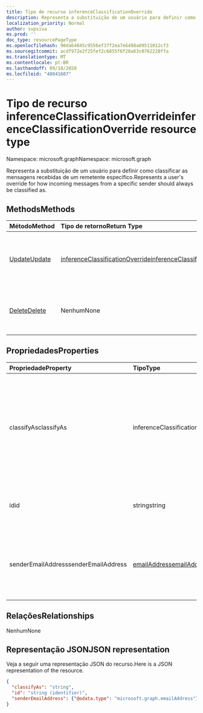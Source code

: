 ```yaml
---
title: Tipo de recurso inferenceClassificationOverride
description: Representa a substituição de um usuário para definir como classificar as mensagens recebidas de um remetente específico.
localization_priority: Normal
author: svpsiva
ms.prod: ''
doc_type: resourcePageType
ms.openlocfilehash: 90da64845c9556ef37f2ea7e6498a89511012cf3
ms.sourcegitcommit: acdf972e2f25fef2c6855f6f28a63c0762228ffa
ms.translationtype: MT
ms.contentlocale: pt-BR
ms.lasthandoff: 09/18/2020
ms.locfileid: "48041607"
---
```

# <a name="inferenceclassificationoverride-resource-type"></a><span data-ttu-id="05b98-103">Tipo de recurso inferenceClassificationOverride</span><span class="sxs-lookup"><span data-stu-id="05b98-103">inferenceClassificationOverride resource type</span></span>

<span data-ttu-id="05b98-104">Namespace: microsoft.graph</span><span class="sxs-lookup"><span data-stu-id="05b98-104">Namespace: microsoft.graph</span></span>

<span data-ttu-id="05b98-105">Representa a substituição de um usuário para definir como classificar as mensagens recebidas de um remetente específico.</span><span class="sxs-lookup"><span data-stu-id="05b98-105">Represents a user's override for how incoming messages from a specific sender should always be classified as.</span></span>


## <a name="methods"></a><span data-ttu-id="05b98-106">Methods</span><span class="sxs-lookup"><span data-stu-id="05b98-106">Methods</span></span>

| <span data-ttu-id="05b98-107">Método</span><span class="sxs-lookup"><span data-stu-id="05b98-107">Method</span></span>           | <span data-ttu-id="05b98-108">Tipo de retorno</span><span class="sxs-lookup"><span data-stu-id="05b98-108">Return Type</span></span>    |<span data-ttu-id="05b98-109">Descrição</span><span class="sxs-lookup"><span data-stu-id="05b98-109">Description</span></span>|
|:---------------|:--------|:----------|
|[<span data-ttu-id="05b98-110">Update</span><span class="sxs-lookup"><span data-stu-id="05b98-110">Update</span></span>](../api/inferenceclassificationoverride-update.md) | [<span data-ttu-id="05b98-111">inferenceClassificationOverride</span><span class="sxs-lookup"><span data-stu-id="05b98-111">inferenceClassificationOverride</span></span>](inferenceclassificationoverride.md) |<span data-ttu-id="05b98-112">Altere o campo **ClassifyAs** de uma substituição conforme especificado.</span><span class="sxs-lookup"><span data-stu-id="05b98-112">Change the **ClassifyAs** field of an override as specified.</span></span> |
|[<span data-ttu-id="05b98-113">Delete</span><span class="sxs-lookup"><span data-stu-id="05b98-113">Delete</span></span>](../api/inferenceclassificationoverride-delete.md) | <span data-ttu-id="05b98-114">Nenhum</span><span class="sxs-lookup"><span data-stu-id="05b98-114">None</span></span> |<span data-ttu-id="05b98-115">Exclua uma substituição especificada de acordo com sua ID.</span><span class="sxs-lookup"><span data-stu-id="05b98-115">Delete an override specified by its ID.</span></span> |

## <a name="properties"></a><span data-ttu-id="05b98-116">Propriedades</span><span class="sxs-lookup"><span data-stu-id="05b98-116">Properties</span></span>
| <span data-ttu-id="05b98-117">Propriedade</span><span class="sxs-lookup"><span data-stu-id="05b98-117">Property</span></span>     | <span data-ttu-id="05b98-118">Tipo</span><span class="sxs-lookup"><span data-stu-id="05b98-118">Type</span></span>   |<span data-ttu-id="05b98-119">Descrição</span><span class="sxs-lookup"><span data-stu-id="05b98-119">Description</span></span>|
|:---------------|:--------|:----------|
|<span data-ttu-id="05b98-120">classifyAs</span><span class="sxs-lookup"><span data-stu-id="05b98-120">classifyAs</span></span>|<span data-ttu-id="05b98-121">inferenceClassificationType</span><span class="sxs-lookup"><span data-stu-id="05b98-121">inferenceClassificationType</span></span>| <span data-ttu-id="05b98-122">Representa como classificar as mensagens recebidas de um remetente específico.</span><span class="sxs-lookup"><span data-stu-id="05b98-122">Specifies how incoming messages from a specific sender should always be classified as.</span></span> <span data-ttu-id="05b98-123">Os valores possíveis são: `focused` , `other` .</span><span class="sxs-lookup"><span data-stu-id="05b98-123">The possible values are: `focused`, `other`.</span></span>|
|<span data-ttu-id="05b98-124">id</span><span class="sxs-lookup"><span data-stu-id="05b98-124">id</span></span>|<span data-ttu-id="05b98-125">string</span><span class="sxs-lookup"><span data-stu-id="05b98-125">string</span></span>| <span data-ttu-id="05b98-p102">O identificador exclusivo da substituição. Somente leitura.</span><span class="sxs-lookup"><span data-stu-id="05b98-p102">The unique identifier of the override. Read-only.</span></span>|
|<span data-ttu-id="05b98-128">senderEmailAddress</span><span class="sxs-lookup"><span data-stu-id="05b98-128">senderEmailAddress</span></span>|[<span data-ttu-id="05b98-129">emailAddress</span><span class="sxs-lookup"><span data-stu-id="05b98-129">emailAddress</span></span>](emailaddress.md)|<span data-ttu-id="05b98-130">As informações de endereço de email do remetente para quem a substituição é criada.</span><span class="sxs-lookup"><span data-stu-id="05b98-130">The email address information of the sender for whom the override is created.</span></span>|

## <a name="relationships"></a><span data-ttu-id="05b98-131">Relações</span><span class="sxs-lookup"><span data-stu-id="05b98-131">Relationships</span></span>
<span data-ttu-id="05b98-132">Nenhum</span><span class="sxs-lookup"><span data-stu-id="05b98-132">None</span></span>


## <a name="json-representation"></a><span data-ttu-id="05b98-133">Representação JSON</span><span class="sxs-lookup"><span data-stu-id="05b98-133">JSON representation</span></span>

<span data-ttu-id="05b98-134">Veja a seguir uma representação JSON do recurso.</span><span class="sxs-lookup"><span data-stu-id="05b98-134">Here is a JSON representation of the resource.</span></span>

<!-- {
  "blockType": "resource",
  "baseType": "microsoft.graph.entity",
  "optionalProperties": [

  ],
  "@odata.type": "microsoft.graph.inferenceClassificationOverride"
}-->

```json
{
  "classifyAs": "string",
  "id": "string (identifier)",
  "senderEmailAddress": {"@odata.type": "microsoft.graph.emailAddress"}
}

```

<!-- uuid: 8fcb5dbc-d5aa-4681-8e31-b001d5168d79
2015-10-25 14:57:30 UTC -->
<!-- {
  "type": "#page.annotation",
  "description": "inferenceClassificationOverride resource",
  "keywords": "",
  "section": "documentation",
  "tocPath": ""
}-->

